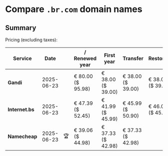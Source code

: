 # Compare `.br.com` domain names

## Summary

Pricing (excluding taxes):

| Service | Date |  | / Renewed year | First year | Transfer | Restoration |
|--|--|--|--|--|--|--|
| **Gandi** | 2025-06-23 |  | € 80.00<br>($ 95.98) | € 38.00<br>($ 39.00) | € 38.00<br>($ 39.00) | € 38.00<br>($ 39.00) |
| **Internet.bs** | 2025-06-23 |  | € 47.39<br>($ 52.45) | € 41.99<br>($ 45.99) | € 45.99<br>($ 50.90) | € 46.05<br>($ 45.55) |
| **Namecheap** | 2025-06-23 | 🏆 | € 39.06<br>($ 44.98) | € 37.33<br>($ 42.98) | € 37.33<br>($ 42.98) |  |
